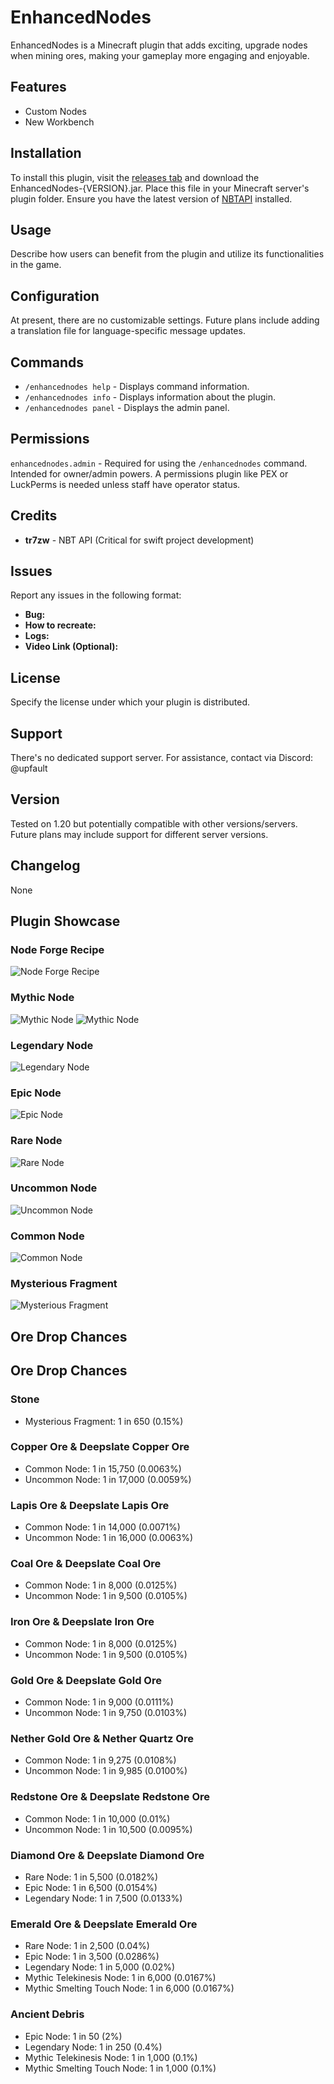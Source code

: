 # EnhancedNodes

EnhancedNodes is a Minecraft plugin that adds exciting, upgrade nodes when mining ores, making your gameplay more engaging and enjoyable.

## Features

- Custom Nodes
- New Workbench

## Installation

To install this plugin, visit the [releases tab](https://github.com/EnhancedNodes/releases) and download the EnhancedNodes-{VERSION}.jar. Place this file in your Minecraft server's plugin folder. Ensure you have the latest version of [NBTAPI](https://www.spigotmc.org/resources/nbt-api.7939/) installed.

## Usage

Describe how users can benefit from the plugin and utilize its functionalities in the game.

## Configuration

At present, there are no customizable settings. Future plans include adding a translation file for language-specific message updates.

## Commands

- `/enhancednodes help` - Displays command information.
- `/enhancednodes info` - Displays information about the plugin.
- `/enhancednodes panel` - Displays the admin panel.

## Permissions

`enhancednodes.admin` - Required for using the `/enhancednodes` command. Intended for owner/admin powers. A permissions plugin like PEX or LuckPerms is needed unless staff have operator status.

## Credits

- **tr7zw** - NBT API (Critical for swift project development)

## Issues

Report any issues in the following format:
- **Bug:**
- **How to recreate:**
- **Logs:**
- **Video Link (Optional):**

## License

Specify the license under which your plugin is distributed.

## Support

There's no dedicated support server. For assistance, contact via Discord: @upfault

## Version

Tested on 1.20 but potentially compatible with other versions/servers. Future plans may include support for different server versions.

## Changelog

None

## Plugin Showcase

### Node Forge Recipe
![Node Forge Recipe](https://i.imgur.com/kV5n496.png)

### Mythic Node
![Mythic Node](https://i.imgur.com/Yc3Qs8V.png)
![Mythic Node](https://i.imgur.com/RPdAX0X.png)

### Legendary Node
![Legendary Node](https://i.imgur.com/sz7Ytbf.png)

### Epic Node
![Epic Node](https://i.imgur.com/5XUIRLZ.png)

### Rare Node
![Rare Node](https://i.imgur.com/dvVFuFa.png)

### Uncommon Node
![Uncommon Node](https://i.imgur.com/tWb0hY5.png)

### Common Node
![Common Node](https://i.imgur.com/FTG1FbH.png)

### Mysterious Fragment
![Mysterious Fragment](https://i.imgur.com/f2vIB1m.png)


## Ore Drop Chances

## Ore Drop Chances

### Stone
- Mysterious Fragment: 1 in 650 (0.15%)

### Copper Ore & Deepslate Copper Ore
- Common Node: 1 in 15,750 (0.0063%)
- Uncommon Node: 1 in 17,000 (0.0059%)

### Lapis Ore & Deepslate Lapis Ore
- Common Node: 1 in 14,000 (0.0071%)
- Uncommon Node: 1 in 16,000 (0.0063%)

### Coal Ore & Deepslate Coal Ore
- Common Node: 1 in 8,000 (0.0125%)
- Uncommon Node: 1 in 9,500 (0.0105%)

### Iron Ore & Deepslate Iron Ore
- Common Node: 1 in 8,000 (0.0125%)
- Uncommon Node: 1 in 9,500 (0.0105%)

### Gold Ore & Deepslate Gold Ore
- Common Node: 1 in 9,000 (0.0111%)
- Uncommon Node: 1 in 9,750 (0.0103%)

### Nether Gold Ore & Nether Quartz Ore
- Common Node: 1 in 9,275 (0.0108%)
- Uncommon Node: 1 in 9,985 (0.0100%)

### Redstone Ore & Deepslate Redstone Ore
- Common Node: 1 in 10,000 (0.01%)
- Uncommon Node: 1 in 10,500 (0.0095%)

### Diamond Ore & Deepslate Diamond Ore
- Rare Node: 1 in 5,500 (0.0182%)
- Epic Node: 1 in 6,500 (0.0154%)
- Legendary Node: 1 in 7,500 (0.0133%)

### Emerald Ore & Deepslate Emerald Ore
- Rare Node: 1 in 2,500 (0.04%)
- Epic Node: 1 in 3,500 (0.0286%)
- Legendary Node: 1 in 5,000 (0.02%)
- Mythic Telekinesis Node: 1 in 6,000 (0.0167%)
- Mythic Smelting Touch Node: 1 in 6,000 (0.0167%)

### Ancient Debris
- Epic Node: 1 in 50 (2%)
- Legendary Node: 1 in 250 (0.4%)
- Mythic Telekinesis Node: 1 in 1,000 (0.1%)
- Mythic Smelting Touch Node: 1 in 1,000 (0.1%)
